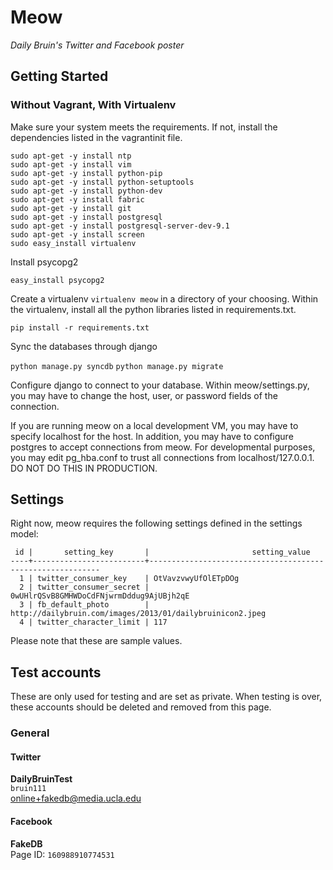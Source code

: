 # Meow
*Daily Bruin's Twitter and Facebook poster*

## Getting Started

### Without Vagrant, With Virtualenv

Make sure your system meets the requirements. If not, install the dependencies listed in the vagrantinit file.

```
sudo apt-get -y install ntp
sudo apt-get -y install vim
sudo apt-get -y install python-pip
sudo apt-get -y install python-setuptools
sudo apt-get -y install python-dev
sudo apt-get -y install fabric
sudo apt-get -y install git
sudo apt-get -y install postgresql
sudo apt-get -y install postgresql-server-dev-9.1
sudo apt-get -y install screen
sudo easy_install virtualenv
```

Install psycopg2

`easy_install psycopg2`

Create a virtualenv `virtualenv meow` in a directory of your choosing. 
Within the virtualenv, install all the python libraries listed in requirements.txt.

`pip install -r requirements.txt`

Sync the databases through django

`python manage.py syncdb`
`python manage.py migrate`

Configure django to connect to your database. Within meow/settings.py, you may have to change the host, user, or password fields of the connection. 

If you are running meow on a local development VM, you may have to specify localhost for the host. In addition, you may have to configure postgres to accept connections from meow. For developmental purposes, you may edit pg_hba.conf to trust all connections from localhost/127.0.0.1. DO NOT DO THIS IN PRODUCTION.

## Settings
Right now, meow requires the following settings defined in the settings model:

```
 id |       setting_key       |                       setting_value
----+-------------------------+-----------------------------------------------------------
  1 | twitter_consumer_key    | OtVavzvwyUfOlETpDOg
  2 | twitter_consumer_secret | 0wUHlrQSvB8GMHWDoCdFNjwrmDddug9AjUBjh2qE
  3 | fb_default_photo        | http://dailybruin.com/images/2013/01/dailybruinicon2.jpeg
  4 | twitter_character_limit | 117
```

Please note that these are sample values.

## Test accounts
These are only used for testing and are set as private. When testing is over, these accounts should be deleted and removed from this page.

### General
#### Twitter
**DailyBruinTest**    
`bruin111`    
online+fakedb@media.ucla.edu

#### Facebook
**FakeDB**    
Page ID: `160988910774531`
